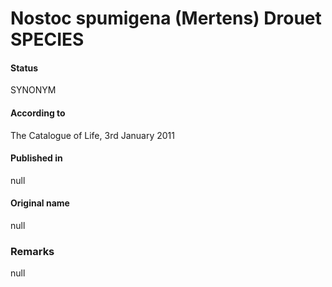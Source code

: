 # Nostoc spumigena (Mertens) Drouet SPECIES

#### Status
SYNONYM

#### According to
The Catalogue of Life, 3rd January 2011

#### Published in
null

#### Original name
null

### Remarks
null